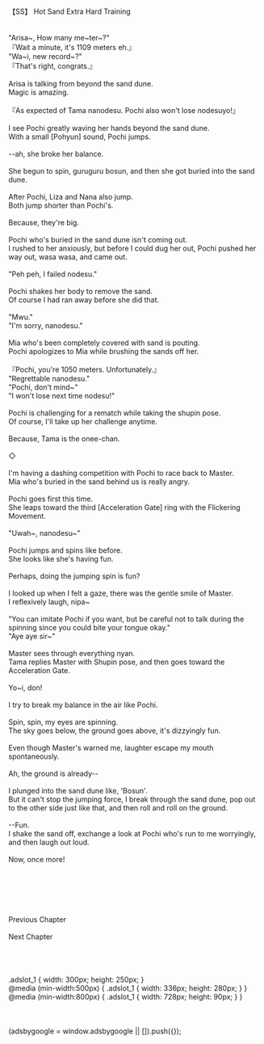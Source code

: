 <br/>
<br/>
【SS】 Hot Sand Extra Hard Training<br/>
<br/>
 <br/>
"Arisa~, How many me~ter~?"<br/>
『Wait a minute, it's 1109 meters eh.』<br/>
"Wa~i, new record~?"<br/>
『That's right, congrats.』<br/>
<br/>
Arisa is talking from beyond the sand dune.<br/>
Magic is amazing.<br/>
<br/>
『As expected of Tama nanodesu. Pochi also won't lose nodesuyo!』<br/>
<br/>
I see Pochi greatly waving her hands beyond the sand dune.<br/>
With a small [Pohyun] sound, Pochi jumps.<br/>
<br/>
--ah, she broke her balance.<br/>
<br/>
She begun to spin, guruguru bosun, and then she got buried into the sand dune.<br/>
<br/>
After Pochi, Liza and Nana also jump.<br/>
Both jump shorter than Pochi's.<br/>
<br/>
Because, they're big.<br/>
<br/>
Pochi who's buried in the sand dune isn't coming out.<br/>
I rushed to her anxiously, but before I could dug her out, Pochi pushed her way out, wasa wasa, and came out.<br/>
<br/>
"Peh peh, I failed nodesu."<br/>
<br/>
Pochi shakes her body to remove the sand.<br/>
Of course I had ran away before she did that.<br/>
<br/>
"Mwu."<br/>
"I'm sorry, nanodesu."<br/>
<br/>
Mia who's been completely covered with sand is pouting.<br/>
Pochi apologizes to Mia while brushing the sands off her.<br/>
<br/>
『Pochi, you're 1050 meters. Unfortunately.』<br/>
"Regrettable nanodesu."<br/>
"Pochi, don't mind~"<br/>
"I won't lose next time nodesu!"<br/>
<br/>
Pochi is challenging for a rematch while taking the shupin pose.<br/>
Of course, I'll take up her challenge anytime.<br/>
<br/>
Because, Tama is the onee-chan.<br/>
<br/>
◇<br/>
<br/>
I'm having a dashing competition with Pochi to race back to Master.<br/>
Mia who's buried in the sand behind us is really angry.<br/>
<br/>
Pochi goes first this time.<br/>
She leaps toward the third [Acceleration Gate] ring with the Flickering Movement.<br/>
<br/>
"Uwah~, nanodesu~"<br/>
<br/>
Pochi jumps and spins like before.<br/>
She looks like she's having fun.<br/>
<br/>
Perhaps, doing the jumping spin is fun?<br/>
<br/>
I looked up when I felt a gaze, there was the gentle smile of Master.<br/>
I reflexively laugh, nipa~<br/>
<br/>
"You can imitate Pochi if you want, but be careful not to talk during the spinning since you could bite your tongue okay."<br/>
"Aye aye sir~"<br/>
<br/>
Master sees through everything nyan.<br/>
Tama replies Master with Shupin pose, and then goes toward the Acceleration Gate.<br/>
<br/>
Yo~i, don!<br/>
<br/>
I try to break my balance in the air like Pochi.<br/>
<br/>
Spin, spin, my eyes are spinning.<br/>
The sky goes below, the ground goes above, it's dizzyingly fun.<br/>
<br/>
Even though Master's warned me, laughter escape my mouth spontaneously.<br/>
<br/>
Ah, the ground is already--<br/>
<br/>
I plunged into the sand dune like, 'Bosun'.<br/>
But it can't stop the jumping force, I break through the sand dune, pop out to the other side just like that, and then roll and roll on the ground.<br/>
<br/>
--Fun.<br/>
I shake the sand off, exchange a look at Pochi who's run to me worryingly, and then laugh out loud.<br/>
<br/>
Now, once more!<br/>
<br/>
<br/>
<br/>
<br/>
<br/>
<br/>
Previous Chapter<br/>
<br/>
Next Chapter <br/>
<br/>
<br/>
<br/>
<br/>
.adslot_1 { width: 300px; height: 250px; }<br/>
@media (min-width:500px) { .adslot_1 { width: 336px; height: 280px; } }<br/>
@media (min-width:800px) { .adslot_1 { width: 728px; height: 90px; } }<br/>
<br/>
<br/>
<br/>
(adsbygoogle = window.adsbygoogle || []).push({});<br/>
<br/>
<br/>
<br/>
<br/>
